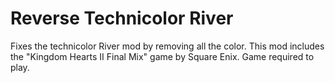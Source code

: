 # Reverse Technicolor River
 Fixes the technicolor River mod by removing all the color. This mod includes the "Kingdom Hearts II Final Mix" game by Square Enix. Game required to play.
